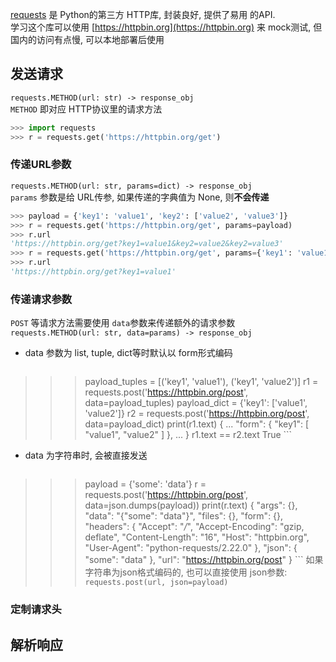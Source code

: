[requests](https://2.python-requests.org/en/master/) 是 Python的第三方 HTTP库, 封装良好, 提供了易用
的API.  
学习这个库可以使用 [https://httpbin.org](https://httpbin.org) 来 mock测试, 但国内的访问有点慢, 可以本地部署后使用

## 发送请求
`requests.METHOD(url: str) -> response_obj`  
`METHOD` 即对应 HTTP协议里的请求方法
```python
>>> import requests
>>> r = requests.get('https://httpbin.org/get')
```

### 传递URL参数
`requests.METHOD(url: str, params=dict) -> response_obj`  
`params` 参数是给 URL传参, 如果传递的字典值为 None, 则**不会传递**
```python
>>> payload = {'key1': 'value1', 'key2': ['value2', 'value3']}
>>> r = requests.get('https://httpbin.org/get', params=payload)
>>> r.url
'https://httpbin.org/get?key1=value1&key2=value2&key2=value3'
>>> r = requests.get('https://httpbin.org/get', params={'key1': 'value1', 'key2': None})
>>> r.url
'https://httpbin.org/get?key1=value1'
```

### 传递请求参数
`POST` 等请求方法需要使用 `data`参数来传递额外的请求参数  
`requests.METHOD(url: str, data=params) -> response_obj`  
- data 参数为 list, tuple, dict等时默认以 form形式编码
    ```python
>>> payload_tuples = [('key1', 'value1'), ('key1', 'value2')]
>>> r1 = requests.post('https://httpbin.org/post', data=payload_tuples)
>>> payload_dict = {'key1': ['value1', 'value2']}
>>> r2 = requests.post('https://httpbin.org/post', data=payload_dict)
>>> print(r1.text)
{
  ...
  "form": {
    "key1": [
      "value1",
      "value2"
    ]
  },
  ...
}
>>> r1.text == r2.text
True
    ```
- data 为字符串时, 会被直接发送
    ```python
>>> payload = {'some': 'data'}
>>> r = requests.post('https://httpbin.org/post', data=json.dumps(payload))
>>> print(r.text)
{
  "args": {},
  "data": "{\"some\": \"data\"}",
  "files": {},
  "form": {},
  "headers": {
    "Accept": "*/*",
    "Accept-Encoding": "gzip, deflate",
    "Content-Length": "16",
    "Host": "httpbin.org",
    "User-Agent": "python-requests/2.22.0"
  },
  "json": {
    "some": "data"
  },
  "url": "https://httpbin.org/post"
}
    ```
    如果字符串为json格式编码的, 也可以直接使用 json参数:     
    `requests.post(url, json=payload)`

### 定制请求头


## 解析响应
